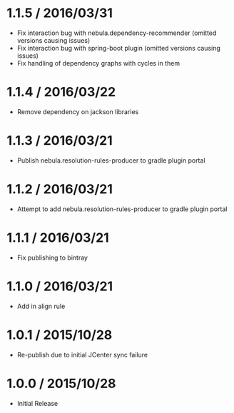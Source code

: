 1.1.5 / 2016/03/31
==================
- Fix interaction bug with nebula.dependency-recommender (omitted versions causing issues)
- Fix interaction bug with spring-boot plugin (omitted versions causing issues)
- Fix handling of dependency graphs with cycles in them

1.1.4 / 2016/03/22
==================
- Remove dependency on jackson libraries

1.1.3 / 2016/03/21
==================
- Publish nebula.resolution-rules-producer to gradle plugin portal

1.1.2 / 2016/03/21
==================
- Attempt to add nebula.resolution-rules-producer to gradle plugin portal

1.1.1 / 2016/03/21
==================
- Fix publishing to bintray

1.1.0 / 2016/03/21
==================
- Add in align rule

1.0.1 / 2015/10/28
==================
- Re-publish due to initial JCenter sync failure

1.0.0 / 2015/10/28
==================
- Initial Release
